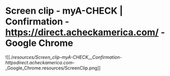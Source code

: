 # Screen clip - myA-CHECK | Confirmation - https://direct.acheckamerica.com/ - Google Chrome

![[./_resources/Screen_clip_-_myA-CHECK__Confirmation_-_httpsdirect.acheckamerica.com_-_Google_Chrome.resources/ScreenClip.png]]
